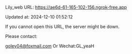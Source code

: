 Lily_web URL: https://ae6d-61-165-102-156.ngrok-free.app

Updated at: 2024-12-10 01:52:12

If you cannot open this URL, the server might be down.

Please contact: 

goley04@foxmail.com Or Wechat:GL_yeaH